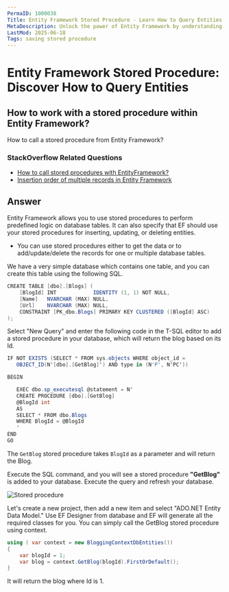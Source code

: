 ```yaml
---
PermaID: 1000038
Title: Entity Framework Stored Procedure - Learn How to Query Entities
MetaDescription: Unlock the power of Entity Framework by understanding how to use a stored procedure to query your entities. Learn how to create a query to retrieve data from your database through a SP.
LastMod: 2025-06-18
Tags: saving stored procedure
---
```


# Entity Framework Stored Procedure: Discover How to Query Entities

## How to work with a stored procedure within Entity Framework? 

How to call a stored procedure from Entity Framework?

### StackOverflow Related Questions

 - [How to call stored procedures with EntityFramework?](https://stackoverflow.com/questions/14264750/how-to-call-stored-procedures-with-entityframework)
 - [Insertion order of multiple records in Entity Framework](https://stackoverflow.com/questions/39062972/execute-stored-procedure-using-entity-framework)

## Answer

Entity Framework allows you to use stored procedures to perform predefined logic on database tables. It can also specify that EF should use your stored procedures for inserting, updating, or deleting entities.

 - You can use stored procedures either to get the data or to add/update/delete the records for one or multiple database tables.

We have a very simple database which contains one table, and you can create this table using the following SQL.


```csharp
CREATE TABLE [dbo].[Blogs] (
    [BlogId] INT            IDENTITY (1, 1) NOT NULL,
    [Name]   NVARCHAR (MAX) NULL,
    [Url]    NVARCHAR (MAX) NULL,
    CONSTRAINT [PK_dbo.Blogs] PRIMARY KEY CLUSTERED ([BlogId] ASC)
);
``` 

Select "New Query" and enter the following code in the T-SQL editor to add a stored procedure in your database, which will return the blog based on its Id.


```csharp
IF NOT EXISTS (SELECT * FROM sys.objects WHERE object_id = 
   OBJECT_ID(N'[dbo].[GetBlog]') AND type in (N'P', N'PC'))

BEGIN

   EXEC dbo.sp_executesql @statement = N'
   CREATE PROCEDURE [dbo].[GetBlog]
   @BlogId int
   AS
   SELECT * FROM dbo.Blogs 
   WHERE BlogId = @BlogId
   '
END
GO
``` 

The `GetBlog` stored procedure takes `BlogId` as a parameter and will return the Blog.

Execute the SQL command, and you will see a stored procedure **"GetBlog"** is added to your database. Execute the query and refresh your database.

<img src="https://raw.githubusercontent.com/zzzprojects/EntityFramework-FAQ/master/docs/images/stored-procedure-in-db.png" alt="Stored procedure">

Let's create a new project, then add a new item and select "ADO.NET Entity Data Model." Use EF Designer from database and EF will generate all the required classes for you. You can simply call the GetBlog stored procedure using context.


```csharp
using ( var context = new BloggingContextDbEntities())
{
    var blogId = 1;
    var blog = context.GetBlog(blogId).FirstOrDefault();
}
``` 

It will return the blog where Id is 1.